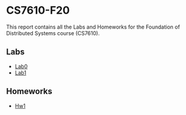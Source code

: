 # CS7610-F20

This report contains all the Labs and Homeworks for the Foundation of Distributed Systems course (CS7610).

## Labs
- [Lab0](lab0)
- [Lab1](lab1)

## Homeworks
- [Hw1](hw1/hw1.pdf)
